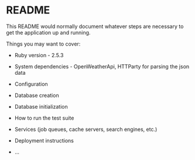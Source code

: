 # README

This README would normally document whatever steps are necessary to get the
application up and running.

Things you may want to cover:

* Ruby version - 2.5.3

* System dependencies - OpenWeatherApi, HTTParty for parsing the json data

* Configuration

* Database creation

* Database initialization

* How to run the test suite

* Services (job queues, cache servers, search engines, etc.)

* Deployment instructions

* ...
